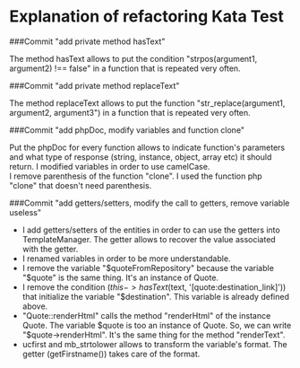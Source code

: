 # Explanation of refactoring Kata Test

###Commit "add private method hasText"

The method hasText allows to put the condition "strpos(argument1, argument2) !== false" in a function that is repeated very often.

###Commit "add private method replaceText"

The method replaceText allows to put the function "str_replace(argument1, argument2, argument3") in a function that is repeated very often.

###Commit "add phpDoc, modify variables and function clone"

Put the phpDoc for every function allows to indicate function's parameters and what type of response (string, instance, object, array etc) it should return.
I modified variables in order to use camelCase.  
I remove parenthesis of the function "clone". I used the function php "clone" that doesn't need parenthesis.  

###Commit "add getters/setters, modify the call to getters, remove variable useless"

+ I add getters/setters of the entities in order to can use the getters into TemplateManager.
The getter allows to recover the value associated with the getter.  
+ I renamed variables in order to be more understandable.  
+ I remove the variable "$quoteFromRepository" because the variable "$quote" is the same thing. It's an instance of Quote.  
+ I remove the condition ($this->hasText($text, '[quote:destination_link]')) that initialize the variable "$destination". This variable is already defined above.  
+ "Quote::renderHtml" calls the method "renderHtml" of the instance Quote. The variable $quote is too an instance of Quote. So, we can write "$quote->renderHtml". It's the same thing for the method "renderText".  
+  ucfirst and mb_strtolower allows to transform the variable's format. The getter (getFirstname()) takes care of the format.